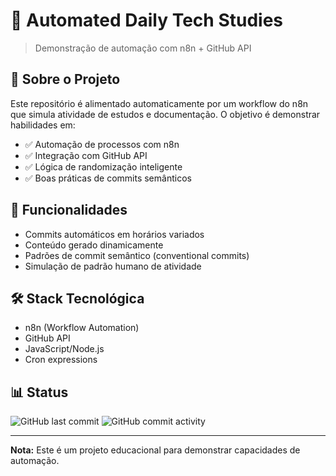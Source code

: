 # 🤖 Automated Daily Tech Studies

> Demonstração de automação com n8n + GitHub API

## 📌 Sobre o Projeto

Este repositório é alimentado automaticamente por um workflow do n8n que simula atividade de estudos e documentação. O objetivo é demonstrar habilidades em:

- ✅ Automação de processos com n8n
- ✅ Integração com GitHub API
- ✅ Lógica de randomização inteligente
- ✅ Boas práticas de commits semânticos

## 🎯 Funcionalidades

- Commits automáticos em horários variados
- Conteúdo gerado dinamicamente
- Padrões de commit semântico (conventional commits)
- Simulação de padrão humano de atividade

## 🛠️ Stack Tecnológica

- n8n (Workflow Automation)
- GitHub API
- JavaScript/Node.js
- Cron expressions

## 📊 Status

![GitHub last commit](https://img.shields.io/github/last-commit/ojoseleonardo/daily-tech-studies)
![GitHub commit activity](https://img.shields.io/github/commit-activity/w/ojoseleonardo/daily-tech-studies)

---

**Nota:** Este é um projeto educacional para demonstrar capacidades de automação.
